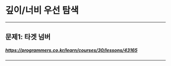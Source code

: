# 깊이/너비 우선 탐색
----------
## 문제1: 타겟 넘버
##### <https://programmers.co.kr/learn/courses/30/lessons/43165>
----------

